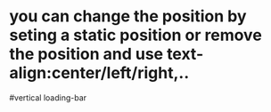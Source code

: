 # you can change the position by seting a static position or remove the position and use text-align:center/left/right,..

#vertical loading-bar
